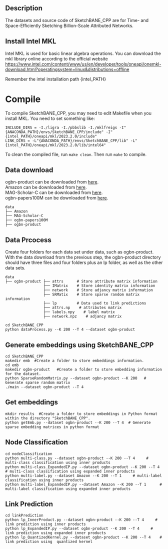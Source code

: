 ## Description
The datasets and source code of SketchBANE_CPP are for Time- and Space-Efficiently Sketching Billion-Scale Attributed Networks.

## Install Intel MKL
Intel MKL is used for basic linear algebra operations.
You can download the mkl library online according to the official website
https://www.intel.com/content/www/us/en/developer/tools/oneapi/onemkl-download.html?operatingsystem=linux&distributions=offline

Remember the intel installation path {intel_PATH}

# Compile

To compile SketchBANE_CPP, you may need to edit Makefile when you install MKL. You need to set something like:
```
INCLUDE_DIRS = -I./ligra -I./pbbslib -I./mklfreigs -I"{ANACONDA_PATH}/envs/SketchBANE_CPP/include" -I"{intel_PATH}/oneapi/mkl/2023.2.0/include"
LINK_DIRS = -L"{ANACONDA_PATH}/envs/SketchBANE_CPP/lib" -L"{intel_PATH}/oneapi/mkl/2023.2.0/lib/intel64"
```
To clean the compiled file, run `make clean`.
Then run `make` to compile.

## Data download
ogbn-product can be downloaded from [here](https://v50tome-my.sharepoint.com/:f:/g/personal/sketchbane_v50tome_onmicrosoft_com/EkMKM8-9Mz5FpA_weM7hp_EBvzu7qRdtvzQnpPHOarnYDA).  
Amazon can be downloaded from [here](https://v50tome-my.sharepoint.com/:f:/g/personal/sketchbane_v50tome_onmicrosoft_com/EmHKeYP9bNBNk0hVYc83OO4BUglv5uaOT__bYCtfHpbA9g).  
MAG-Scholar-C can be downloaded from [here](https://v50tome-my.sharepoint.com/:f:/g/personal/sketchbane_v50tome_onmicrosoft_com/EgV5_AHINy9HiEysga07hwEB1HS0nr5UKUiUY14UmvWEgA).  
ogbn-papers100M can be downloaded from [here](https://v50tome-my.sharepoint.com/:f:/g/personal/sketchbane_v50tome_onmicrosoft_com/EtrAbfCZCStEtNZ-1wiXhRsB_omuhfc2VXfp4YCC4P6UQA).
```
data
├── Amazon       
├── MAG-Scholar-C  
├── ogbn-papers100M  
├── ogbn-product 
```
## Data Prcocess
Create four folders for each data set under data, such as ogbn-product. With the data download from the previous step, the ogbn-product directory should have three files and four folders plus an lp folder, as well as the other data sets.
```
data  
├── ogbn-product ├── attrs      # Store attribute matrix information  
                 ├── IMatrix    # Store identity matrix information
                 ├── network    # Store adjancy matrix information
                 ├── SRMatix    # Store sparse random matrix information
                 ├── lp         # Data used to link predictions
                 ├── attrs.np    # attributes matrix
                 ├── labels.npy    # label matrix
                 ├── network.npz    # adjancy matrix
```
```
cd SketchBANE_CPP
python dataProcess.py --K 200 --T 4 --dataset ogbn-product   
```

## Generate embeddings using SketchBANE_CPP
```
cd SketchBANE_CPP
makedir emb  #Create a folder to store embeddings information. 
cd emb
makedir ogbn-product   #Create a folder to store embedding information for the dataset.
python SparseRandomMatrix.py --dataset ogbn-product --K 200   # Generate sparse random matrix   
./main --dataset ogbn-product --T 4
```

## Get embeddings
```
mkdir results  #Create a folder to store embeddings in Python format within the directory "SketchBANE_CPP".
python getEmb.py --dataset ogbn-product --K 200 --T 4  # Generate sparse embedding matrices in python format   
```

## Node Classification
```
cd nodeClassification
python multi-class.py --dataset ogbn-product --K 200 --T 4     # multi-class classification using inner products
python multi-class_ExpandedIP.py --dataset ogbn-product --K 200 --T 4     # multi-class classification using expanded inner products
python multi-label.py --dataset Amazon --K 200 --T 1     # multi-label classification using inner products
python multi-label_ExpandedIP.py --dataset Amazon --K 200 --T 1      # multi-label classification using expanded inner products
```

## Link Prediction
```
cd linkPrediction
python lp_InnerProduct.py --dataset ogbn-product --K 200 --T 4     # link prediction using inner products
python lp_ExpandedIP.py --dataset ogbn-product --K 200 --T 4     # link prediction using expanded inner products
python lp_QuantizedKernel.py --dataset ogbn-product --K 200 --T 4    # link prediction using  quantized kernel
```

